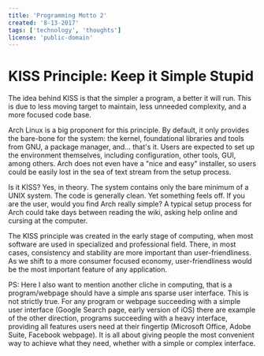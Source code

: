 ```yaml
---
title: 'Programming Motto 2'
created: '8-13-2017'
tags: ['technology', 'thoughts']
license: 'public-domain'
---
```


# KISS Principle: Keep it Simple Stupid

The idea behind KISS is that the simpler a program, a better it will run. This is due to less moving target to maintain, less unneeded complexity, and a more focused code base.

Arch Linux is a big proponent for this principle. By default, it only provides the bare-bone for the system: the kernel, foundational libraries and tools from GNU, a package manager, and... that's it. Users are expected to set up the environment themselves, including configuration, other tools, GUI, among others. Arch does not even have a "nice and easy" installer, so users could be easily lost in the sea of text stream from the setup process.

Is it KISS? Yes, in theory. The system contains only the bare minimum of a UNIX system. The code is generally clean. Yet something feels off. If you are the user, would you find Arch really simple? A typical setup process for Arch could take days between reading the wiki, asking help online and cursing at the computer.

The KISS principle was created in the early stage of computing, when most software are used in specialized and professional field. There, in most cases, consistency and stability are more important than user-friendliness. As we shift to a more consumer focused economy, user-friendliness would be the most important feature of any application.

PS: Here I also want to mention another cliche in computing, that is a program/webpage should have a simple ans sparse user interface. This is not strictly true. For any program or webpage succeeding with a simple user interface (Google Search page, early version of iOS) there are example of the other direction, programs succeeding with a heavy interface, providing all features users need at their fingertip (Microsoft Office, Adobe Suite, Facebook webpage). It is all about giving people the most convenient way to achieve what they need, whether with a simple or complex interface.